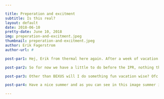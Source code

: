 ```yaml
---

title: Preperation and excitment
subtitle: Is this real?
layout: default
date: 2018-06-10
pretty-date: June 10, 2018
img: preperation-and-excitment.jpeg
thumbnail: preperation-and-excitment.jpeg
author: Erik Fagerstrom
author-url: #

post-par1: Hej, Erik from thermal here again. After a week of vacation from BEXUS until the feedback had arrived it is time to start again. For us in thermal we managed pretty well with only suggestions to look into and possible improve.Some of the tasks will be identifying hotspots, look into if we shall paint the experiment, see what heatbridges there is and how it will affect.

post-par2: So for now we have a little to do before the IPR, nothing that we can not handle. Hopefully things will start to arrive soon and I am way to excited to start building. It is the most fun part, after spending months preparing, calculating, designing and simulating to finally build.

post-par3: Other than BEXUS will I do something fun vacation wise? Ofc! I will be working as most of the other members that stays in Kiruna this summer. Will be spending my time at Esrange working, fun part about being there is I can see the launch pad where we will be releasing our experiment in october. I am just getting more excited about that it shall soon be us standing there launching.

post-par4: Have a nice summer and as you can see in this image summer is over in Kiruna or shall start were confusing when walking to the buss this last thursday (7/6). Until next time stay cool!

---
```

